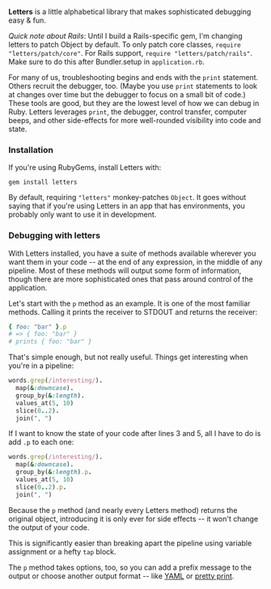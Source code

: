 **Letters** is a little alphabetical library that makes sophisticated debugging easy &amp; fun.

*Quick note about Rails*: Until I build a Rails-specific gem, I'm changing letters to patch Object by default. To only patch core classes, `require "letters/patch/core"`. For Rails support, `require "letters/patch/rails"`. Make sure to do this after Bundler.setup in `application.rb`. 

For many of us, troubleshooting begins and ends with the `print` statement. Others recruit the debugger, too. (Maybe you use `print` statements to look at changes over time but the debugger to focus on a small bit of code.) These tools are good, but they are the lowest level of how we can debug in Ruby. Letters leverages `print`, the debugger, control transfer, computer beeps, and other side-effects for more well-rounded visibility into code and state.

### Installation ###

If you're using RubyGems, install Letters with:

    gem install letters

By default, requiring `"letters"` monkey-patches `Object`. It goes without saying that if you're using Letters in an app that has environments, you probably only want to use it in development.

### Debugging with letters ###

With Letters installed, you have a suite of methods available wherever you want them in your code -- at the end of any expression, in the middle of any pipeline. Most of these methods will output some form of information, though there are more sophisticated ones that pass around control of the application.

Let's start with the `p` method as an example. It is one of the most familiar methods. Calling it prints the receiver to STDOUT and returns the receiver:

```ruby
{ foo: "bar" }.p 
# => { foo: "bar" }
# prints { foo: "bar" }
```

That's simple enough, but not really useful. Things get interesting when you're in a pipeline:

```ruby
words.grep(/interesting/).
  map(&:downcase).
  group_by(&:length).
  values_at(5, 10)
  slice(0..2).
  join(", ")
```   

If I want to know the state of your code after lines 3 and 5, all I have to do is add `.p` to each one:

```ruby
words.grep(/interesting/).
  map(&:downcase).
  group_by(&:length).p.
  values_at(5, 10)
  slice(0..2).p.
  join(", ")
```

Because the `p` method (and nearly every Letters method) returns the original object, introducing it is only ever for side effects -- it won't change the output of your code.

This is significantly easier than breaking apart the pipeline using variable assignment or a hefty `tap` block.

The `p` method takes options, too, so you can add a prefix message to the output or choose another output format -- like [YAML]() or [pretty print]().

